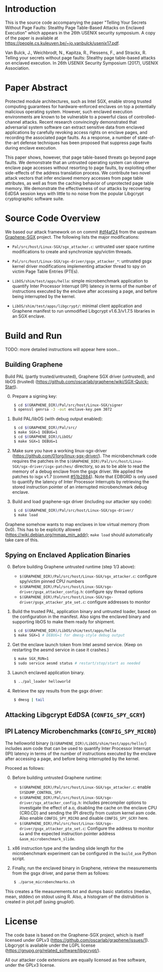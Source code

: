 # Introduction

This is the source code accompanying the paper "Telling Your Secrets Without
Page Faults: Stealthy Page Table-Based Attacks on Enclaved Execution" which
appears in the 26th USENIX security symposium. A copy of the paper is available
at <https://people.cs.kuleuven.be/~jo.vanbulck/usenix17.pdf>.

Van Bulck, J., Weichbrodt, N., Kapitza, R., Piessens, F., and Strackx, R.
Telling your secrets without page faults: Stealthy page table-based attacks on
enclaved execution. In 26th USENIX Security Symposium (2017), USENIX
Association.

# Paper Abstract

Protected module architectures, such as Intel SGX, enable strong trusted
computing guarantees for hardware-enforced enclaves on top a potentially
malicious operating system. However, such enclaved execution environments are
known to be vulnerable to a powerful class of controlled-channel attacks.
Recent research convincingly demonstrated that adversarial system software can
extract sensitive data from enclaved applications by carefully revoking access
rights on enclave pages, and recording the associated page faults. As a
response, a number of state-of-the-art defense techniques has been proposed
that suppress page faults during enclave execution.

This paper shows, however, that page table-based threats go beyond page faults.
We demonstrate that an untrusted operating system can observe enclave page
accesses without resorting to page faults, by exploiting other side-effects of
the address translation process. We contribute two novel attack vectors that
infer enclaved memory accesses from page table attributes, as well as from the
caching behavior of unprotected page table memory. We demonstrate the
effectiveness of our attacks by recovering EdDSA session keys with little to no
noise from the popular Libgcrypt cryptographic software suite.

# Source Code Overview

We based our attack framework on on commit [#df4af24](https://github.com/jovanbulck/sgx-pte/commit/df4af2451dad05914b60ef87445dee219ccc74d1) from the upstream
[Graphene-SGX](https://github.com/oscarlab/graphene) project. The following lists the major modifications:

* `Pal/src/host/Linux-SGX/sgx_attacker.c`: untrusted user space runtime
   modifications to create and synchronize spy/victim threads.

* `Pal/src/host/Linux-SGX/sgx-driver/gsgx_attacker_*`: untrusted gsgx kernel
   driver modifications implementing attacker thread to spy on victim Page
   Table Entries (PTEs).

* `LibOS/shim/test/apps/hello`: simple microbenchmark application to quantify
   Inter Processor Interrupt (IPI) latency in terms of the number of instructions
   executed by the enclave after accessing a page, and before being interrupted
   by the kernel.

* `LibOS/shim/test/apps/libgcrypt/`: minimal client application and Graphene
   manifest to run unmodified Libgcrypt v1.6.3/v1.7.5 libraries in an SGX enclave.

# Build and Run

TODO: more detailed instructions will appear here soon...

## Building Graphene

Build PAL (partly trusted/untrusted), Graphene SGX driver (untrusted), and
libOS (trusted) (<https://github.com/oscarlab/graphene/wiki/SGX-Quick-Start>).

0. Prepare a signing key:

```bash
    $ cd $(GRAPHENE_DIR)/Pal/src/host/Linux-SGX/signer
    $ openssl genrsa -3 -out enclave-key.pem 3072
```

1. Build PAL/libOS (with debug output enabled):

```bash
    $ cd $(GRAPHENE_DIR)/Pal/src/
    $ make SGX=1 DEBUG=1
    $ cd $(GRAPHENE_DIR)/LibOS/
    $ make SGX=1 DEBUG=1
```

2. Make sure you have a working linux-sgx-driver
   (<https://github.com/01org/linux-sgx-driver/>). The microbenchmark code
   requires the patches in the
   `$(GRAPHENE_DIR)/Pal/src/host/Linux-SGX/sgx-driver/isgx-patches/` directory,
   so as to be able to read the memory of a debug enclave from the gsgx driver.
   We applied the patches to isgx v1.7 (commit [#51b2884](https://github.com/01org/linux-sgx-driver/commit/51b2884d4c3ac0f7bfa5b46ff529496e360e5ef1)).
   Note that EDBGRD is only used to quantify the latency of Inter Processor Interrupts
   by retrieving the stored instruction pointer of an interrupted
   microbenchmark debug enclave.

3. Build and load graphene-sgx driver (including our attacker spy code):

```bash
    $ cd $(GRAPHENE_DIR)/Pal/src/host/Linux-SGX/sgx-driver/
    $ make load
```

Graphene somehow wants to map enclaves in low virtual memory (from 0x0).
This has to be explicitly allowed (<https://wiki.debian.org/mmap_min_addr>);
`make load` should automatically take care of this.

## Spying on Enclaved Application Binaries

0. Before building Graphene untrusted runtime (step 1/3 above):

   * `$(GRAPHENE_DIR)/Pal/src/host/Linux-SGX/sgx_attacker.c`: configure
      spy/victim pinned CPU numbers
   * `$(GRAPHENE_DIR)/Pal/src/host/Linux-SGX/sgx-driver/gsgx_attacker_config.h`:
      configure spy thread options
   * `$(GRAPHENE_DIR)/Pal/src/host/Linux-SGX/sgx-driver/gsgx_attacker_pte_set.c`:
      configure addresses to monitor

1. Build the trusted PAL, application binary and untrusted loader, based on the
   configuration in the manifest. Also signs the enclaved binary and
   supporting libOS to make them ready for shipment.

```bash
    $ cd $(GRAPHENE_DIR)/LibOS/shim/test/apps/hello
    $ make SGX=1 # DEBUG=1 for dmesg-style debug output
```

2. Get the enclave launch token from Intel aesmd service. (Keep on restarting
   the aesmd service in case it crashes.)

```bash
    $ make SGX_RUN=1
    $ sudo service aesmd status # restart/stop/start as needed
```

3. Launch enclaved application binary.

```bash
    $ ../pal_loader helloworld
```

4. Retrieve the spy results from the gsgx driver:

```bash
    $ dmesg | tail
```

## Attacking Libgcrypt EdDSA (`CONFIG_SPY_GCRY`)



## IPI Latency Microbenchmarks (`CONFIG_SPY_MICRO`)

The helloworld binary (`$(GRAPHENE_DIR)/LibOS/shim/test/apps/hello/`)
includes asm code that can be used to quantify Inter
Processor Interrupt (IPI) latency in terms of the number of instructions
executed by the enclave after accessing a page, and before being interrupted
by the kernel.

Proceed as follows:

0. Before building untrusted Graphene runtime:

   * `$(GRAPHENE_DIR)/Pal/src/host/Linux-SGX/sgx_attacker.c`: enable
      `SYSDUMP_CONTROL_SPY`.
   * `$(GRAPHENE_DIR)/Pal/src/host/Linux-SGX/sgx-driver/sgx_attacker_config.h`:
      includes precompiler options to investigate the effect of
      a.o, disabling the cache on the enclave CPU (CR0.CD) and sending the IPI
      directly from custom kernel asm code. Also enable `CONFIG_SPY_MICRO` and
      disable `CONFIG_SPY_GCRY` here.
   * `$(GRAPHENE_DIR)/Pal/src/host/Linux-SGX/sgx-driver/gsgx_attacker_pte_set.c`:
      Configure the address to monitor `&a` and the expected instruction pointer
      address `&asm_microbenchmark_slide`.

1. x86 instruction type and the landing slide length for the microbenchmark
   experiment can be configured in the `build_asm` Python script.

2. Finally, run the enclaved binary in Graphene, retrieve the measurements
   from the gsgx driver, and parse them as follows:

```bash
    $ ./parse_microbenchmarks.sh
```

   This creates a file measurements.txt and dumps basic statistics (median,
   mean, stddev) on stdout using R. Also, a histogram of the distrubition is
   created in plot.pdf (using gnuplot).

# License

The code base is based on the Graphene-SGX project, which is itself licensed
under GPLv3 (<https://github.com/oscarlab/graphene/issues/1>). Libgcrypt is
available under the LGPL license
(<https://gnupg.org/related_software/libgcrypt/>).

All our attacker code extensions are equally licensed as free software, under
the GPLv3 license.
